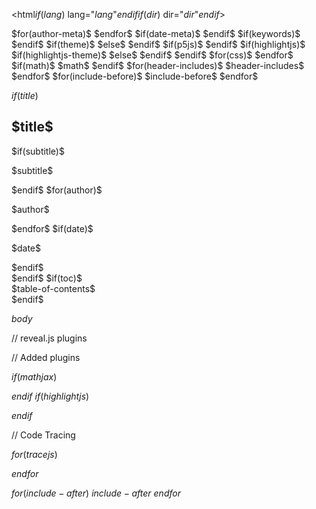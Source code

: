 <!DOCTYPE html>
<html$if(lang)$ lang="$lang$"$endif$$if(dir)$ dir="$dir$"$endif$>
<head>
  <meta charset="utf-8">
  <meta name="generator" content="pandoc">
$for(author-meta)$
  <meta name="author" content="$author-meta$">
$endfor$
$if(date-meta)$
  <meta name="dcterms.date" content="$date-meta$">
$endif$
$if(keywords)$
  <meta name="keywords" content="$for(keywords)$$keywords$$sep$, $endfor$">
$endif$
  <title>$if(title-prefix)$$title-prefix$ – $endif$$pagetitle$</title>
  <meta name="apple-mobile-web-app-capable" content="yes">
  <meta name="apple-mobile-web-app-status-bar-style" content="black-translucent">
  <meta name="viewport" content="width=device-width, initial-scale=1.0, maximum-scale=1.0, user-scalable=no, minimal-ui">
  <link rel="stylesheet" href="$revealjs-url$/dist/reset.css">
  <link rel="stylesheet" href="$revealjs-url$/dist/reveal.css">
  <style>
    $styles.html()$
  </style>
$if(theme)$
  <link rel="stylesheet" href="$revealjs-url$/../../css/theme/$theme$.css" id="theme">
$else$
  <link rel="stylesheet" href="$revealjs-url$/dist/theme/black.css" id="theme">
$endif$
$if(p5js)$
  <script type="text/javascript" src="https://cdn.jsdelivr.net/npm/p5@1.4.1/lib/p5.js"></script>
$endif$
$if(highlightjs)$
$if(highlightjs-theme)$
  <link rel="stylesheet" href="$revealjs-url$/../../css/highlight/$highlightjs-theme$.css">
$else$
  <link rel="stylesheet" href="$revealjs-url$/plugin/highlight/monokai.css">
$endif$
$endif$
$for(css)$
  <link rel="stylesheet" href="$css$"/>
$endfor$
$if(math)$
  $math$
$endif$
$for(header-includes)$
  $header-includes$
$endfor$
</head>
<body>
$for(include-before)$
$include-before$
$endfor$
  <div class="reveal">
    <div class="slides">

$if(title)$
<section id="$idprefix$title-slide"$for(title-slide-attributes/pairs)$ $it.key$="$it.value$"$endfor$>
  <h1 class="title">$title$</h1>
$if(subtitle)$
  <p class="subtitle">$subtitle$</p>
$endif$
$for(author)$
  <p class="author">$author$</p>
$endfor$
$if(date)$
  <p class="date">$date$</p>
$endif$
</section>
$endif$
$if(toc)$
<section id="$idprefix$TOC">
$table-of-contents$
</section>
$endif$

$body$
    </div>
  </div>

  <script src="$revealjs-url$/dist/reveal.js"></script>

  // reveal.js plugins
  <script src="$revealjs-url$/plugin/notes/notes.js"></script>
  <script src="$revealjs-url$/plugin/search/search.js"></script>
  <script src="$revealjs-url$/plugin/zoom/zoom.js"></script>
  // Added plugins
  <!--<script src="$revealjs-url$/../plugin/chart/Chart.min.js"></script>-->
  <!--<script src="$revealjs-url$/../plugin/chart/plugin.js"></script>-->
  <script src="$revealjs-url$/../plugins/chalkboard/plugin.js"></script>
  <!--<script src="$revealjs-url$/../plugins/menu/menu.js"></script>-->
  <!--<script src="$revealjs-url$/../other_plugins/reveald3/reveald3.js"></script>,-->
$if(mathjax)$
  <script src="$revealjs-url$/plugin/math/math.js"></script>
$endif$
$if(highlightjs)$
  <script src="$revealjs-url$/plugin/highlight/highlight.js"></script>
  <script src="$revealjs-url$/../python_language.js"></script>
$endif$

  // Code Tracing
  <script src="$revealjs-url$/../codetrace.js"></script>

$for(tracejs)$
  <script src="$tracejs$Trace.js"></script>
$endfor$

  <script>

      // Full list of configuration options available at:
      // https://revealjs.com/config/
      Reveal.initialize({
		//autoAnimateEasing: 'ease-in',
		//autoAnimateDuration: 1.0,
		//autoAnimateUnmatched: false,
$if(controls)$
        // Display controls in the bottom right corner
        controls: $controls$,
$endif$
$if(controlsTutorial)$
        // Help the user learn the controls by providing hints, for example by
        // bouncing the down arrow when they first encounter a vertical slide
        controlsTutorial: $controlsTutorial$,
$endif$
$if(controlsLayout)$
        // Determines where controls appear, "edges" or "bottom-right"
        controlsLayout: '$controlsLayout$',
$endif$
$if(controlsBackArrows)$
        // Visibility rule for backwards navigation arrows; "faded", "hidden"
        // or "visible"
        controlsBackArrows: '$controlsBackArrows$',
$endif$
$if(progress)$
        // Display a presentation progress bar
        progress: $progress$,
$endif$
$if(slideNumber)$
        // Display the page number of the current slide
        slideNumber: $slideNumber$,
$endif$
$if(hash)$
        // Add the current slide number to the URL hash so that reloading the
        // page/copying the URL will return you to the same slide
        hash: $hash$,
$endif$
        // Push each slide change to the browser history
$if(history)$
        history: $history$,
$else$
        history: false,
$endif$
$if(keyboard)$
        // Enable keyboard shortcuts for navigation
        keyboard: $keyboard$,
$endif$
$if(overview)$
        // Enable the slide overview mode
        overview: $overview$,
$endif$
$if(center)$
        // Vertical centering of slides
        center: $center$,
$endif$
$if(touch)$
        // Enables touch navigation on devices with touch input
        touch: $touch$,
$endif$
$if(loop)$
        // Loop the presentation
        loop: $loop$,
$endif$
$if(rtl)$
        // Change the presentation direction to be RTL
        rtl: $rtl$,
$endif$
$if(navigationMode)$
        // see https://revealjs.com/vertical-slides/#navigation-mode
        navigationMode: '$navigationMode$',
$endif$
$if(shuffle)$
        // Randomizes the order of slides each time the presentation loads
        shuffle: $shuffle$,
$endif$
$if(fragments)$
        // Turns fragments on and off globally
        fragments: $fragments$,
$endif$
$if(fragmentInURL)$
        // Flags whether to include the current fragment in the URL,
        // so that reloading brings you to the same fragment position
        fragmentInURL: $fragmentInURL$,
$endif$
$if(embedded)$
        // Flags if the presentation is running in an embedded mode,
        // i.e. contained within a limited portion of the screen
        embedded: $embedded$,
$endif$
$if(help)$
        // Flags if we should show a help overlay when the questionmark
        // key is pressed
        help: $help$,
$endif$
$if(showNotes)$
        // Flags if speaker notes should be visible to all viewers
        showNotes: $showNotes$,
$endif$
$if(autoPlayMedia)$
        // Global override for autoplaying embedded media (video/audio/iframe)
        // - null: Media will only autoplay if data-autoplay is present
        // - true: All media will autoplay, regardless of individual setting
        // - false: No media will autoplay, regardless of individual setting
        autoPlayMedia: $autoPlayMedia$,
$endif$
$if(preloadIframes)$
        // Global override for preloading lazy-loaded iframes
        // - null: Iframes with data-src AND data-preload will be loaded when within
        //   the viewDistance, iframes with only data-src will be loaded when visible
        // - true: All iframes with data-src will be loaded when within the viewDistance
        // - false: All iframes with data-src will be loaded only when visible
        preloadIframes: $preloadIframes$,
$endif$
$if(autoSlide)$
        // Number of milliseconds between automatically proceeding to the
        // next slide, disabled when set to 0, this value can be overwritten
        // by using a data-autoslide attribute on your slides
        autoSlide: $autoSlide$,
$endif$
$if(autoSlideStoppable)$
        // Stop auto-sliding after user input
        autoSlideStoppable: $autoSlideStoppable$,
$endif$
$if(autoSlideMethod)$
        // Use this method for navigation when auto-sliding
        autoSlideMethod: $autoSlideMethod$,
$endif$
$if(defaultTiming)$
        // Specify the average time in seconds that you think you will spend
        // presenting each slide. This is used to show a pacing timer in the
        // speaker view
        defaultTiming: $defaultTiming$,
$endif$
$if(totalTime)$
        // Specify the total time in seconds that is available to
        // present.  If this is set to a nonzero value, the pacing
        // timer will work out the time available for each slide,
        // instead of using the defaultTiming value
        totalTime: $totalTime$,
$endif$
$if(minimumTimePerSlide)$
        // Specify the minimum amount of time you want to allot to
        // each slide, if using the totalTime calculation method.  If
        // the automated time allocation causes slide pacing to fall
        // below this threshold, then you will see an alert in the
        // speaker notes window
        minimumTimePerSlide: $minimumTimePerSlide$,
$endif$
$if(mouseWheel)$
        // Enable slide navigation via mouse wheel
        mouseWheel: $mouseWheel$,
$endif$
$if(rollingLinks)$
        // Apply a 3D roll to links on hover
        rollingLinks: $rollingLinks$,
$endif$
$if(hideInactiveCursor)$
        // Hide cursor if inactive
        hideInactiveCursor: $hideInactiveCursor$,
$endif$
$if(hideCursorTime)$
        // Time before the cursor is hidden (in ms)
        hideCursorTime: $hideCursorTime$,
$endif$
$if(hideAddressBar)$
        // Hides the address bar on mobile devices
        hideAddressBar: $hideAddressBar$,
$endif$
$if(previewLinks)$
        // Opens links in an iframe preview overlay
        previewLinks: $previewLinks$,
$endif$
$if(transition)$
        // Transition style
        transition: '$transition$', // none/fade/slide/convex/concave/zoom
$endif$
$if(transitionSpeed)$
        // Transition speed
        transitionSpeed: '$transitionSpeed$', // default/fast/slow
$endif$
$if(backgroundTransition)$
        // Transition style for full page slide backgrounds
        backgroundTransition: '$backgroundTransition$', // none/fade/slide/convex/concave/zoom
$endif$
$if(viewDistance)$
        // Number of slides away from the current that are visible
        viewDistance: $viewDistance$,
$endif$
$if(mobileViewDistance)$
        // Number of slides away from the current that are visible on mobile
        // devices. It is advisable to set this to a lower number than
        // viewDistance in order to save resources.
        mobileViewDistance: $mobileViewDistance$,
$endif$
$if(parallaxBackgroundImage)$
        // Parallax background image
        parallaxBackgroundImage: '$parallaxBackgroundImage$', // e.g. "'https://s3.amazonaws.com/hakim-static/reveal-js/reveal-parallax-1.jpg'"
$else$
$if(background-image)$
       // Parallax background image
       parallaxBackgroundImage: '$background-image$', // e.g. "'https://s3.amazonaws.com/hakim-static/reveal-js/reveal-parallax-1.jpg'"
$endif$
$endif$
$if(parallaxBackgroundSize)$
        // Parallax background size
        parallaxBackgroundSize: '$parallaxBackgroundSize$', // CSS syntax, e.g. "2100px 900px"
$endif$
$if(parallaxBackgroundHorizontal)$
        // Amount to move parallax background (horizontal and vertical) on slide change
        // Number, e.g. 100
        parallaxBackgroundHorizontal: $parallaxBackgroundHorizontal$,
$endif$
$if(parallaxBackgroundVertical)$
        parallaxBackgroundVertical: $parallaxBackgroundVertical$,
$endif$
$if(width)$
        // The "normal" size of the presentation, aspect ratio will be preserved
        // when the presentation is scaled to fit different resolutions. Can be
        // specified using percentage units.
        width: $width$,
$endif$
$if(height)$
        height: $height$,
$endif$
$if(margin)$
        // Factor of the display size that should remain empty around the content
        margin: $margin$,
$endif$
$if(minScale)$
        // Bounds for smallest/largest possible scale to apply to content
        minScale: $minScale$,
$endif$
$if(maxScale)$
        maxScale: $maxScale$,
$endif$
$if(zoomKey)$
        // Modifier key used to click-zoom to part of the slide
        zoomKey: '$zoomKey$',
$endif$
$if(display)$
        // The display mode that will be used to show slides
        display: '$display$',
$endif$
$if(mathjax)$
		math: {
		  <!--mathjax: '$mathjaxurl$',-->
		  <!--config: 'tex-mml-chtml',-->
		  <!--tex2jax: {-->
			<!--inlineMath: [['\\(','\\)']],-->
			<!--displayMath: [['\\[','\\]']],-->
			<!--balanceBraces: true,-->
			<!--processEscapes: false,-->
			<!--processRefs: true,-->
			<!--processEnvironments: true,-->
			<!--preview: 'TeX',-->
			<!--skipTags: ['script','noscript','style','textarea','pre','code'],-->
			<!--ignoreClass: 'tex2jax_ignore',-->
			<!--processClass: 'tex2jax_process'-->
		  <!--},-->
		  CommonHTML: {scale: 80},
		},
$endif$
$if(highlightjs)$
          highlight: {
            beforeHighlight: hljs => hljs.registerLanguage("mypython", function(hljs) {
              console.log(mypythondef);
              return mypythondef(hljs); } )
          },
$endif$
        // reveal.js plugins
        plugins: [
$if(mathjax)$
		  RevealMath,
$endif$
$if(highlightjs)$
          RevealHighlight,
$endif$
          RevealNotes,
          RevealSearch,
          RevealZoom,
		  RevealChalkboard,
          <!--RevealMenu,-->
          <!--Reveald3,-->
        ],
		chalkboard: {
          boardmarkerWidth: 4,
          chalkWidth: 7,
          boardmarkers : [
                  { color: 'rgba(46,52,64,1)',    cursor: 'url(' + path + 'img/boardmarker-black.png), auto'},
                  { color: 'rgba(94,129,172,1)',  cursor: 'url(' + path + 'img/boardmarker-blue.png), auto'},
                  { color: 'rgba(191,97,106,1)',  cursor: 'url(' + path + 'img/boardmarker-red.png), auto'},
                  { color: 'rgba(163,190,140,1)', cursor: 'url(' + path + 'img/boardmarker-green.png), auto'},
                  { color: 'rgba(208,135,112,1)', cursor: 'url(' + path + 'img/boardmarker-orange.png), auto'},
                  { color: 'rgba(180,142,173,1)', cursor: 'url(' + path + 'img/boardmarker-purple.png), auto'},
                  { color: 'rgba(235,203,139,1)', cursor: 'url(' + path + 'img/boardmarker-yellow.png), auto'}
          ],
          chalks: [
                  { color: 'rgba(216,222,223,0.5)',cursor: 'url(' + path + 'img/chalk-white.png), auto'},
                  { color: 'rgba(94,129,172,0.5)', cursor: 'url(' + path + 'img/chalk-blue.png), auto'},
                  { color: 'rgba(191,97,106,0.5)', cursor: 'url(' + path + 'img/chalk-red.png), auto'},
                  { color: 'rgba(163,190,140,0.5)',cursor: 'url(' + path + 'img/chalk-green.png), auto'},
                  { color: 'rgba(208,135,112,0.5)',cursor: 'url(' + path + 'img/chalk-orange.png), auto'},
                  { color: 'rgba(180,142,173,0.5)',cursor: 'url(' + path + 'img/chalk-purple.png), auto'},
                  { color: 'rgba(235,203,139,0.5)',cursor: 'url(' + path + 'img/chalk-yellow.png), auto'}
          ]
		},
		dependencies: [
            // { src: "$revealjs-url$/plugin/title-footer/title-footer.js", async: true, callback: function() { title_footer.initialize({css:"$revealjs-url$/plugin/title-footer/title-footer.css"}); } },
		],
      });
$for(tracejs)$
  Reveal.addEventListener("$tracejs$Trace", $tracejs$Demo);
$endfor$
    </script>
  <script>
  // This is admitedly a very hacky way to achieve my pseudo code highlighting, but it works?
    function remove_bars() {
      var pseudoBlocks = document.getElementsByClassName("hljs-pseudo");
      console.log(pseudoBlocks);
      for ( var i = 0; i < pseudoBlocks.length; i++) {
        pseudoBlocks[i].innerHTML = pseudoBlocks[i].innerHTML.replaceAll("\|\|\|", "");
      }
      }
    // omg this is even more hacky now, but I need this to run after hljs has done its thing
    setTimeout(remove_bars, 100);
  </script>
  $for(include-after)$
  $include-after$
  $endfor$
  </body>
</html>
